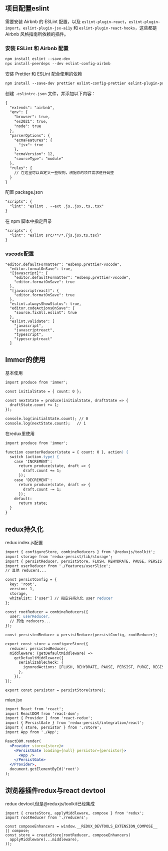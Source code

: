 ## 项目配置eslint

需要安装 Airbnb 的 ESLint 配置，以及 `eslint-plugin-react`，`eslint-plugin-import`，`eslint-plugin-jsx-a11y` 和 `eslint-plugin-react-hooks`，这些都是 Airbnb 风格指南所依赖的插件。

### 安装 ESLint 和 Airbnb 配置

```apache
npm install eslint --save-dev
npx install-peerdeps --dev eslint-config-airbnb

```

安装 Prettier 和 ESLint 配合使用的依赖

```apache
npm install --save-dev prettier eslint-config-prettier eslint-plugin-prettier

```

创建 `.eslintrc.json` 文件，并添加以下内容：

```apache
{
  "extends": "airbnb",
  "env": {
    "browser": true,
    "es2021": true,
    "node": true
  },
  "parserOptions": {
    "ecmaFeatures": {
      "jsx": true
    },
    "ecmaVersion": 12,
    "sourceType": "module"
  },
  "rules": {
    // 在这里可以自定义一些规则，根据你的项目需求进行调整
  }
}

```

配置 package.json

```apache
"scripts": {
  "lint": "eslint . --ext .js,.jsx,.ts,.tsx"
}

```

在 npm 脚本中指定目录

```apache
"scripts": {
  "lint": "eslint src/**/*.{js,jsx,ts,tsx}"
}

```

### vscode配置

```
"editor.defaultFormatter": "esbenp.prettier-vscode",
  "editor.formatOnSave": true,
  "[javascript]": {
    "editor.defaultFormatter": "esbenp.prettier-vscode",
    "editor.formatOnSave": true
  },
  "[javascriptreact]": {
    "editor.formatOnSave": true
  },
  "eslint.alwaysShowStatus": true,
  "editor.codeActionsOnSave": {
    "source.fixAll.eslint": true
  },
  "eslint.validate": [
    "javascript",
    "javascriptreact",
    "typescript",
    "typescriptreact"
  ]
```

## Immer的使用

基本使用

```apache
import produce from 'immer';

const initialState = { count: 0 };

const nextState = produce(initialState, draftState => {
  draftState.count += 1;
});

console.log(initialState.count); // 0
console.log(nextState.count);   // 1

```

在redux里使用

```apache
import produce from 'immer';

function counterReducer(state = { count: 0 }, action) {
  switch (action.type) {
    case 'INCREMENT':
      return produce(state, draft => {
        draft.count += 1;
      });
    case 'DECREMENT':
      return produce(state, draft => {
        draft.count -= 1;
      });
    default:
      return state;
  }
}

```

## redux持久化

redux index.js配置

```apache
import { configureStore, combineReducers } from '@reduxjs/toolkit';
import storage from 'redux-persist/lib/storage';
import { persistReducer, persistStore, FLUSH, REHYDRATE, PAUSE, PERSIST, PURGE, REGISTER } from 'redux-persist';
import userReducer from './features/userSlice';
// 其他 reducers...

const persistConfig = {
  key: 'root',
  version: 1,
  storage,
  whitelist: ['user'] // 指定只持久化 user reducer
};

const rootReducer = combineReducers({
  user: userReducer,
  // 其他 reducers...
});

const persistedReducer = persistReducer(persistConfig, rootReducer);

export const store = configureStore({
  reducer: persistedReducer,
  middleware: (getDefaultMiddleware) =>
    getDefaultMiddleware({
      serializableCheck: {
        ignoredActions: [FLUSH, REHYDRATE, PAUSE, PERSIST, PURGE, REGISTER],
      },
    }),
});

export const persistor = persistStore(store);


```

mian.jsx

```apache
import React from 'react';
import ReactDOM from 'react-dom';
import { Provider } from 'react-redux';
import { PersistGate } from 'redux-persist/integration/react';
import { store, persistor } from './store';
import App from './App';

ReactDOM.render(
  <Provider store={store}>
    <PersistGate loading={null} persistor={persistor}>
      <App />
    </PersistGate>
  </Provider>,
  document.getElementById('root')
);

```

## 浏览器插件redux与react devtool

redux devtool,但是@reduxjs/toolkit已经集成

```
import { createStore, applyMiddleware, compose } from 'redux';
import rootReducer from './reducers';

const composeEnhancers = window.__REDUX_DEVTOOLS_EXTENSION_COMPOSE__ || compose;
const store = createStore(rootReducer, composeEnhancers(
  applyMiddleware(...middleware),
));

```
